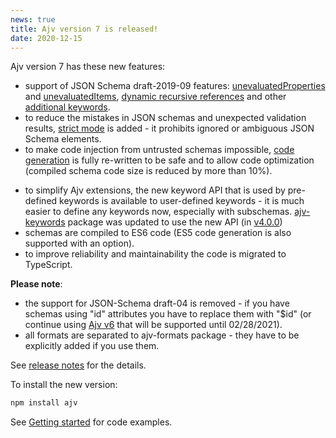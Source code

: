 ```yaml
---
news: true
title: Ajv version 7 is released!
date: 2020-12-15
---
```


Ajv version 7 has these new features:

- support of JSON Schema draft-2019-09 features: <a href="/json-schema.html#keywords-for-objects">unevaluatedProperties</a> and <a href="/json-schema.html#unevaluateditems">unevaluatedItems</a>, <a href="/guide/combining-schemas.html#extending-recursive-schemas">dynamic recursive references</a> and other <a href="/json-schema.html#json-schema-draft-2019-09">additional keywords</a>.
- to reduce the mistakes in JSON schemas and unexpected validation results, <a href="/strict-mode.html">strict mode</a> is added - it prohibits ignored or ambiguous JSON Schema elements.
- to make code injection from untrusted schemas impossible, <a href="/codegen.html">code generation</a> is fully re-written to be safe and to allow code optimization (compiled schema code size is reduced by more than 10%).
<!-- more -->
- to simplify Ajv extensions, the new keyword API that is used by pre-defined keywords is available to user-defined keywords - it is much easier to define any keywords now, especially with subschemas. [ajv-keywords](https://github.com/ajv-validator/ajv-keywords) package was updated to use the new API (in [v4.0.0](https://github.com/ajv-validator/ajv-keywords/releases/tag/v4.0.0))
- schemas are compiled to ES6 code (ES5 code generation is also supported with an option).
- to improve reliability and maintainability the code is migrated to TypeScript.

**Please note**:

- the support for JSON-Schema draft-04 is removed - if you have schemas using "id" attributes you have to replace them with "\$id" (or continue using [Ajv v6](https://github.com/ajv-validator/ajv/tree/v6) that will be supported until 02/28/2021).
- all formats are separated to ajv-formats package - they have to be explicitly added if you use them.

See [release notes](https://github.com/ajv-validator/ajv/releases/tag/v7.0.0) for the details.

To install the new version:

```bash
npm install ajv
```

See [Getting started](/guide/getting-started.md) for code examples.
